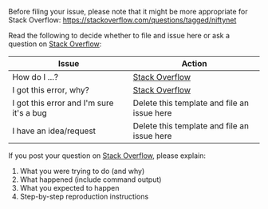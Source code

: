 Before filing your issue, please note that it might be more appropriate for Stack Overflow:
https://stackoverflow.com/questions/tagged/niftynet

Read the following to decide whether to file and issue here or ask a question on [Stack Overflow](https://stackoverflow.com/questions/tagged/niftynet):

| Issue                                    | Action |
| ---------------------------------------- | ------ |
| How do I ...?                            | [Stack Overflow](https://stackoverflow.com/questions/tagged/niftynet) |
| I got this error, why?                   | [Stack Overflow](https://stackoverflow.com/questions/tagged/niftynet) |
| I got this error and I'm sure it's a bug | Delete this template and file an issue here |
| I have an idea/request                   | Delete this template and file an issue here |

If you post your question on [Stack Overflow](https://stackoverflow.com/questions/tagged/niftynet), please explain:

1. What you were trying to do (and why)
2. What happened (include command output)
3. What you expected to happen
4. Step-by-step reproduction instructions
